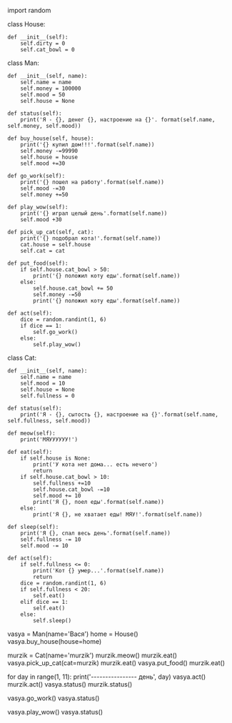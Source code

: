 import random

class House:

	def __init__(self):
		self.dirty = 0
		self.cat_bowl = 0
		
class Man:

	def __init__(self, name):
		self.name = name
		self.money = 100000
		self.mood = 50
		self.house = None

	def status(self):
		print('Я - {}, денег {}, настроение на {}'. format(self.name, self.money, self.mood))

	def buy_house(self, house):
		print('{} купил дом!!!'.format(self.name))
		self.money -=99990
		self.house = house
		self.mood +=30

	def go_work(self):
		print('{} пошел на работу'.format(self.name))
		self.mood -=30
		self.money +=50

	def play_wow(self):
		print('{} играл целый день'.format(self.name))
		self.mood +30

	def pick_up_cat(self, cat):
		print('{} подобрал кота!'.format(self.name))
		cat.house = self.house
		self.cat = cat

	def put_food(self):
		if self.house.cat_bowl > 50:
		    print('{} положил коту еды'.format(self.name))
		else:
			self.house.cat_bowl += 50
			self.money -=50
			print('{} положил коту еды'.format(self.name))

	def act(self):
		dice = random.randint(1, 6)
		if dice == 1:
			self.go_work()
		else:
			self.play_wow()


class Cat:

	def __init__(self, name):
		self.name = name
		self.mood = 10
		self.house = None
		self.fullness = 0
	
	def status(self):
		print('Я - {}, сытость {}, настроение на {}'.format(self.name, self.fullness, self.mood))

	def meow(self):
		print('МЯУУУУУУ!')

	def eat(self):
		if self.house is None:
			print('У кота нет дома... есть нечего')
			return
		if self.house.cat_bowl > 10:
			self.fullness +=10
			self.house.cat_bowl -=10
			self.mood += 10
			print('Я {}, поел еды'.format(self.name))
		else:
			print('Я {}, не хватает еды! МЯУ!'.format(self.name))

	def sleep(self):
		print('Я {}, спал весь день'.format(self.name))
		self.fullness -= 10
		self.mood -= 10

	def act(self):
		if self.fullness <= 0:
			print('Кот {} умер...'.format(self.name))
			return
		dice = random.randint(1, 6)
		if self.fullness < 20:
			self.eat()
		elif dice == 1:
			self.eat()
		else:
			self.sleep()


vasya = Man(name='Вася')
home = House()
vasya.buy_house(house=home)

murzik = Cat(name='murzik')
murzik.meow()
murzik.eat()
vasya.pick_up_cat(cat=murzik)
murzik.eat()
vasya.put_food()
murzik.eat()

for day in range(1, 11):
	print('---------------- день', day)
	vasya.act()
	murzik.act()
	vasya.status()
	murzik.status()


vasya.go_work()
vasya.status()

vasya.play_wow()
vasya.status()
